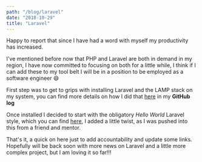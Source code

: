 ```yaml
---
path: "/blog/laravel"
date: "2018-10-29"
title: "Laravel"
---
```

Happy to report that since I have had a word with myself my productivity has increased.

I've mentioned before now that PHP and Laravel are both in demand in my region, I have now committed to focusing on both for a little while, I think if I can add these to my tool belt I will be in a position to be employed as a software engineer 😄

First step was to get to grips with installing Laravel and the LAMP stack on my system, you can find more details on how I did that [here](https://github.com/shan5742/log/blob/master/laravel.md) in my **GitHub log**

Once installed I decided to start with the obligatory *Hello World* Laravel style, which you can find [here](https://github.com/shan5742/laravel-hello-world), I added a little twist, as I was pushed into this from a friend and mentor.

That's it, a quick on here just to add accountability and update some links. Hopefully will be back soon with more news on Laravel and a little more complex project, but I am loving it so far!!!